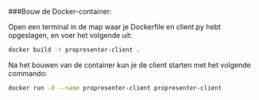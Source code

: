 ###Bouw de Docker-container:

Open een terminal in de map waar je Dockerfile en client.py hebt opgeslagen, en voer het volgende uit:

```bash
docker build -t propresenter-client .
```

Na het bouwen van de container kun je de client starten met het volgende commando:

```bash
docker run -d --name propresenter-client propresenter-client
```
